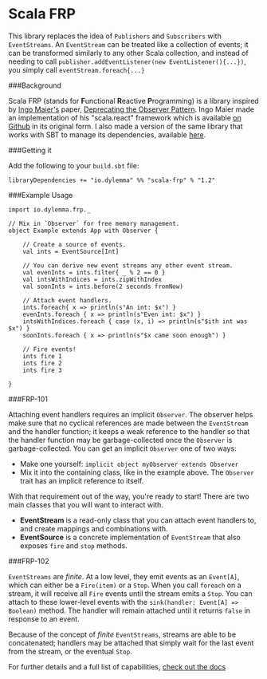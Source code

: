 Scala FRP
=========

This library replaces the idea of `Publishers` and `Subscribers` with `EventStreams`. An `EventStream` can be treated like a collection of events; it can be transformed similarly to any other Scala collection, and instead of needing to call `publisher.addEventListener(new EventListener(){...})`, you simply call `eventStream.foreach{...}`

###Background

Scala FRP (stands for **F**unctional **R**eactive **P**rogramming) is a library inspired by [Ingo Maier's](http://lampwww.epfl.ch/~imaier/) paper, [Deprecating the Observer Pattern](http://lampwww.epfl.ch/~imaier/pub/DeprecatingObserversTR2010.pdf). Ingo Maier made an implementation of his "scala.react" framework which is available [on Github](https://github.com/ingoem/scala-react) in its original form. I also made a version of the same library that works with SBT to manage its dependencies, available [here](https://github.com/dylemma/scala.react).

###Getting it

Add the following to your `build.sbt` file:

```
libraryDependencies += "io.dylemma" %% "scala-frp" % "1.2"
```

###Example Usage

	import io.dylemma.frp._

	// Mix in `Observer` for free memory management.
	object Example extends App with Observer {

		// Create a source of events.
		val ints = EventSource[Int]

		// You can derive new event streams any other event stream.
		val evenInts = ints.filter{ _ % 2 == 0 }
		val intsWithIndices = ints.zipWithIndex
		val soonInts = ints.before(2 seconds fromNow)

		// Attach event handlers.
		ints.foreach{ x => println(s"An int: $x") }
		evenInts.foreach { x => println(s"Even int: $x") }
		intsWithIndices.foreach { case (x, i) => println(s"$ith int was $x") }
		soonInts.foreach { x => println(s"$x came soon enough") }

		// Fire events!
		ints fire 1
		ints fire 2
		ints fire 3

	}

###FRP-101

Attaching event handlers requires an implicit `Observer`. The observer helps make sure that no cyclical references are made between the `EventStream` and the handler function; it keeps a weak reference to the handler so that the handler function may be garbage-collected once the `Observer` is garbage-collected. You can get an implicit `Observer` one of two ways:

 - Make one yourself: `implicit object myObserver extends Observer`
 - Mix it into the containing class, like in the example above. The `Observer` trait has an implicit reference to itself.

With that requirement out of the way, you're ready to start! There are two main classes that you will want to interact with. 

 - **EventStream** is a read-only class that you can attach event handlers to, and create mappings and combinations with. 
 - **EventSource** is a concrete implementation of `EventStream` that also exposes `fire` and `stop` methods.

###FRP-102

`EventStreams` are *finite*. At a low level, they emit events as an `Event[A]`, which can either be a `Fire(item)` or a `Stop`. When you call `foreach` on a stream, it will receive all `Fire` events until the stream emits a `Stop`. You can attach to these lower-level events with the `sink(handler: Event[A] => Boolean)` method. The handler will remain attached until it returns `false` in response to an event.

Because of the concept of *finite* `EventStreams`, streams are able to be concatenated; handlers may be attached that simply wait for the last event from the stream, or the eventual `Stop`.


For further details and a full list of capabilities, [check out the docs](http://dylemma.github.com/scala.frp/)
